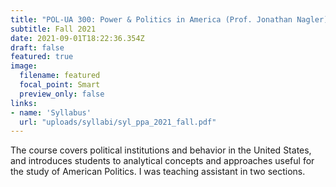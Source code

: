 ```yaml
---
title: "POL-UA 300: Power & Politics in America (Prof. Jonathan Nagler)"
subtitle: Fall 2021
date: 2021-09-01T18:22:36.354Z
draft: false
featured: true
image:
  filename: featured
  focal_point: Smart
  preview_only: false
links: 
- name: 'Syllabus'
  url: "uploads/syllabi/syl_ppa_2021_fall.pdf"
---
```

The course covers political institutions and behavior in the United States, and introduces students to analytical concepts and approaches useful for the study of American Politics. I was teaching assistant in two sections.
